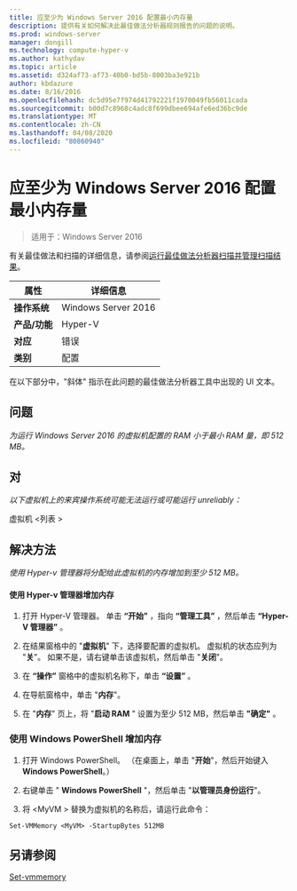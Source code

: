```yaml
---
title: 应至少为 Windows Server 2016 配置最小内存量
description: 提供有关如何解决此最佳做法分析器规则报告的问题的说明。
ms.prod: windows-server
manager: dongill
ms.technology: compute-hyper-v
ms.author: kathydav
ms.topic: article
ms.assetid: d324af73-af73-40b0-bd5b-8003ba3e921b
author: kbdazure
ms.date: 8/16/2016
ms.openlocfilehash: dc5d95e7f974d41792221f1970049fb56011cada
ms.sourcegitcommit: b00d7c8968c4adc8f699dbee694afe6ed36bc9de
ms.translationtype: MT
ms.contentlocale: zh-CN
ms.lasthandoff: 04/08/2020
ms.locfileid: "80860940"
---
```

# <a name="windows-server-2016-should-be-configured-with-at-least-the-minimum-amount-of-memory"></a>应至少为 Windows Server 2016 配置最小内存量

>适用于：Windows Server 2016

有关最佳做法和扫描的详细信息，请参阅[运行最佳做法分析器扫描并管理扫描结果](https://go.microsoft.com/fwlink/p/?LinkID=223177)。  
  
|属性|详细信息|  
|-|-|  
|**操作系统**|Windows Server 2016|  
|**产品/功能**|Hyper-V|  
|**对应**|错误|  
|**类别**|配置|  
  
在以下部分中，"斜体" 指示在此问题的最佳做法分析器工具中出现的 UI 文本。
  
## <a name="issue"></a>**问题**  
*为运行 Windows Server 2016 的虚拟机配置的 RAM 小于最小 RAM 量，即 512 MB。*  
  
## <a name="impact"></a>**对**  
*以下虚拟机上的来宾操作系统可能无法运行或可能运行 unreliably：*  
  
虚拟机 \<列表 >  
  
## <a name="resolution"></a>**解决方法**  
*使用 Hyper-v 管理器将分配给此虚拟机的内存增加到至少 512 MB。*  
  
#### <a name="increase-the-memory-using-hyper-v-manager"></a>使用 Hyper-v 管理器增加内存  
  
1.  打开 Hyper-V 管理器。 单击 **“开始”** ，指向 **“管理工具”** ，然后单击 **“Hyper-V 管理器”** 。  
  
2.  在结果窗格中的 "**虚拟机**" 下，选择要配置的虚拟机。 虚拟机的状态应列为 "**关**"。 如果不是，请右键单击该虚拟机，然后单击 "**关闭**"。  
  
3.  在 **“操作”** 窗格中的虚拟机名称下，单击 **“设置”** 。  
  
4.  在导航窗格中，单击 "**内存**"。  
  
5.  在 "**内存**" 页上，将 "**启动 RAM** " 设置为至少 512 MB，然后单击 **"确定"** 。  
  
### <a name="increase-the-memory-using-windows-powershell"></a>使用 Windows PowerShell 增加内存  
  
1.  打开 Windows PowerShell。 （在桌面上，单击 "**开始**"，然后开始键入**Windows PowerShell**。）  
  
2.  右键单击 " **Windows PowerShell** "，然后单击 "**以管理员身份运行**"。  
  
3.  将 \<MyVM > 替换为虚拟机的名称后，请运行此命令：  
  
```  
Set-VMMemory <MyVM> -StartupBytes 512MB  
```  
  
## <a name="see-also"></a>另请参阅  
[Set-vmmemory](https://technet.microsoft.com/library/hh848572.aspx)  
  


